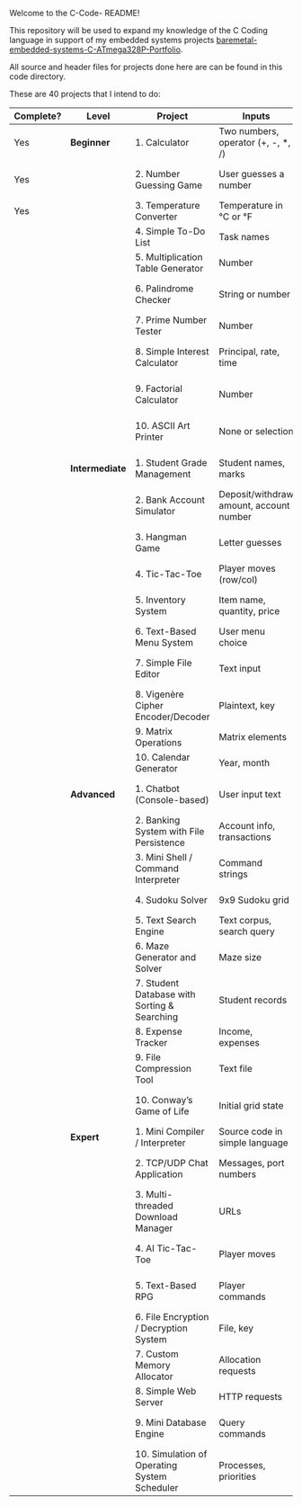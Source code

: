Welcome to the C-Code- README!

This repository will be used to expand my knowledge of the C Coding language in support of my embedded systems projects [baremetal-embedded-systems-C-ATmega328P-Portfolio](https://github.com/gerrick-mundt/baremetal-embedded-systems-C-ATmega328P-Portfolio).

All source and header files for projects done here are can be found in this code directory.

These are 40 projects that I intend to do:

| Complete? | Level | Project | Inputs | Outputs | Behavior / Description |
|-----------|-------|--------|--------|---------|-----------------------|
|    Yes    | **Beginner** | 1. Calculator | Two numbers, operator (+, -, *, /) | Result | Performs basic arithmetic on two numbers. |
|    Yes    | | 2. Number Guessing Game | User guesses a number | Feedback: "Too high/low" | Random number generated; user guesses until correct. |
|    Yes    | | 3. Temperature Converter | Temperature in °C or °F | Converted temperature | Converts between Celsius and Fahrenheit. |
|           | | 4. Simple To-Do List | Task names | List of tasks | User adds tasks; program displays the list. |
|           | | 5. Multiplication Table Generator | Number | Multiplication table for that number | Prints multiplication table from 1 to 12. |
|           | | 6. Palindrome Checker | String or number | True/False | Checks if input reads the same forwards and backwards. |
|           | | 7. Prime Number Tester | Number | True/False | Determines if the number is prime. |
|           | | 8. Simple Interest Calculator | Principal, rate, time | Interest amount | Computes simple interest using the formula I = P * R * T. |
|           | | 9. Factorial Calculator | Number | Factorial value | Computes factorial of a number recursively or iteratively. |
|           | | 10. ASCII Art Printer | None or selection | Prints ASCII art shapes | Prints shapes like triangle, square, or diamond using loops. |
|           | **Intermediate** | 1. Student Grade Management | Student names, marks | Grades, average, highest/lowest | Stores student marks and computes summary statistics. |
|           | | 2. Bank Account Simulator | Deposit/withdraw amount, account number | Updated balance, transaction logs | Simulates simple account operations. |
|           | | 3. Hangman Game | Letter guesses | Display of guessed letters, remaining attempts | User guesses letters of a word until solved or attempts run out. |
|           | | 4. Tic-Tac-Toe | Player moves (row/col) | Board updates, winner | Two-player game; checks for wins/draws. |
|           | | 5. Inventory System | Item name, quantity, price | Inventory list, total value | Tracks items and computes total inventory value. |
|           | | 6. Text-Based Menu System | User menu choice | Selected option executed | Demonstrates structured control flow via menus. |
|           | | 7. Simple File Editor | Text input | Saved file | Reads/writes text files, append or overwrite content. |
|           | | 8. Vigenère Cipher Encoder/Decoder | Plaintext, key | Ciphertext or decoded text | Encrypts/decrypts text using the Vigenère cipher. |
|           | | 9. Matrix Operations | Matrix elements | Sum, product, transpose | Performs basic matrix operations. |
|           | | 10. Calendar Generator | Year, month | Displayed calendar | Prints a monthly calendar. |
|           | **Advanced** | 1. Chatbot (Console-based) | User input text | Bot response | Responds to user queries with pre-defined patterns. |
|           | | 2. Banking System with File Persistence | Account info, transactions | Updated balances, history | Stores data persistently in files. |
|           | | 3. Mini Shell / Command Interpreter | Command strings | Command output | Executes basic shell commands. |
|           | | 4. Sudoku Solver | 9x9 Sudoku grid | Completed grid | Solves Sudoku using backtracking. |
|           | | 5. Text Search Engine | Text corpus, search query | Matching lines/words | Searches text files for keywords. |
|           | | 6. Maze Generator and Solver | Maze size | Displayed maze, solution path | Generates random maze and finds a path from start to end. |
|           | | 7. Student Database with Sorting & Searching | Student records | Sorted list, search results | Allows sorting/searching by name or score. |
|           | | 8. Expense Tracker | Income, expenses | Summary, remaining budget | Tracks expenses and shows monthly report. |
|           | | 9. File Compression Tool | Text file | Compressed file | Implements simple compression (e.g., RLE). |
|           | | 10. Conway’s Game of Life | Initial grid state | Next generation grids | Simulates cellular automaton based on simple rules. |
|           | **Expert** | 1. Mini Compiler / Interpreter | Source code in simple language | Execution results or errors | Parses and executes a tiny language. |
|           | | 2. TCP/UDP Chat Application | Messages, port numbers | Messages sent/received | Simulates network communication via sockets. |
|           | | 3. Multi-threaded Download Manager | URLs | Downloaded files | Splits files into chunks and downloads concurrently. |
|           | | 4. AI Tic-Tac-Toe | Player moves | AI moves, board state | Implements unbeatable AI using minimax algorithm. |
|           | | 5. Text-Based RPG | Player commands | Game state, stats | Turn-based game with inventory, battles, and leveling. |
|           | | 6. File Encryption / Decryption System | File, key | Encrypted/decrypted file | Implements symmetric encryption (AES or simplified). |
|           | | 7. Custom Memory Allocator | Allocation requests | Allocated memory blocks | Mimics malloc/free for learning memory management. |
|           | | 8. Simple Web Server | HTTP requests | HTML responses | Serves basic web pages from local files. |
|           | | 9. Mini Database Engine | Query commands | Query results | Stores records and handles simple SELECT/INSERT/DELETE. |
|           | | 10. Simulation of Operating System Scheduler | Processes, priorities | Process execution order | Simulates CPU scheduling algorithms (FCFS, SJF, Round Robin). |

